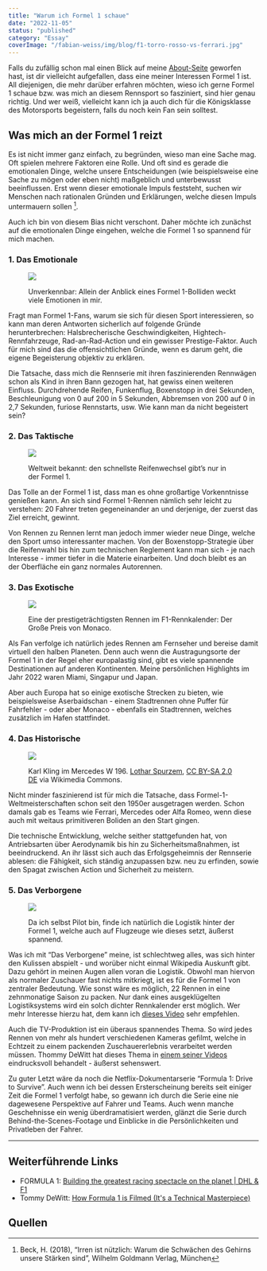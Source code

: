 ```yaml
---
title: "Warum ich Formel 1 schaue"
date: "2022-11-05"
status: "published"
category: "Essay"
coverImage: "/fabian-weiss/img/blog/f1-torro-rosso-vs-ferrari.jpg"
---
```


Falls du zufällig schon mal einen Blick auf meine [About-Seite](/about) geworfen hast, ist dir vielleicht aufgefallen, dass eine meiner Interessen Formel 1 ist. All diejenigen, die mehr darüber erfahren möchten, wieso ich gerne Formel 1 schaue bzw. was mich an diesem Rennsport so fasziniert, sind hier genau richtig. Und wer weiß, vielleicht kann ich ja auch dich für die Königsklasse des Motorsports begeistern, falls du noch kein Fan sein solltest.

<!--more-->

## Was mich an der Formel 1 reizt

Es ist nicht immer ganz einfach, zu begründen, wieso man eine Sache mag. Oft spielen mehrere Faktoren eine Rolle. Und oft sind es gerade die emotionalen Dinge, welche unsere Entscheidungen (wie beispielsweise eine Sache zu mögen oder eben nicht) maßgeblich und unterbewusst beeinflussen. Erst wenn dieser emotionale Impuls feststeht, suchen wir Menschen nach rationalen Gründen und Erklärungen, welche diesen Impuls untermauern sollen [^1].

Auch ich bin von diesem Bias nicht verschont. Daher möchte ich zunächst auf die emotionalen Dinge eingehen, welche die Formel 1 so spannend für mich machen.

### 1. Das Emotionale

<figure>

![](/img/blog/mercedes-f1-car-on-track.jpg)

<figcaption>

Unverkennbar: Allein der Anblick eines Formel 1-Bolliden weckt viele Emotionen in mir.

</figcaption>

</figure>

Fragt man Formel 1-Fans, warum sie sich für diesen Sport interessieren, so kann man deren Antworten sicherlich auf folgende Gründe herunterbrechen: Halsbrecherische Geschwindigkeiten, Hightech-Rennfahrzeuge, Rad-an-Rad-Action und ein gewisser Prestige-Faktor. Auch für mich sind das die offensichtlichen Gründe, wenn es darum geht, die eigene Begeisterung objektiv zu erklären.

Die Tatsache, dass mich die Rennserie mit ihren faszinierenden Rennwägen schon als Kind in ihren Bann gezogen hat, hat gewiss einen weiteren Einfluss. Durchdrehende Reifen, Funkenflug, Boxenstopp in drei Sekunden, Beschleunigung von 0 auf 200 in 5 Sekunden, Abbremsen von 200 auf 0 in 2,7 Sekunden, furiose Rennstarts, usw. Wie kann man da nicht begeistert sein?

### 2. Das Taktische

<figure>

![](/img/blog/ferrari-f1-car-pitstop.jpg)

<figcaption>

Weltweit bekannt: den schnellste Reifenwechsel gibt’s nur in der Formel 1.

</figcaption>

</figure>

Das Tolle an der Formel 1 ist, dass man es ohne großartige Vorkenntnisse genießen kann. An sich sind Formel 1-Rennen nämlich sehr leicht zu verstehen: 20 Fahrer treten gegeneinander an und derjenige, der zuerst das Ziel erreicht, gewinnt.

Von Rennen zu Rennen lernt man jedoch immer wieder neue Dinge, welche den Sport umso interessanter machen. Von der Boxenstopp-Strategie über die Reifenwahl bis hin zum technischen Reglement kann man sich - je nach Interesse - immer tiefer in die Materie einarbeiten. Und doch bleibt es an der Oberfläche ein ganz normales Autorennen.

### 3. Das Exotische

<figure>

![](/img/blog/f1-monaco-track.jpg)

<figcaption>

Eine der prestigeträchtigsten Rennen im F1-Rennkalender: Der Große Preis von Monaco.

</figcaption>

</figure>

Als Fan verfolge ich natürlich jedes Rennen am Fernseher und bereise damit virtuell den halben Planeten. Denn auch wenn die Austragungsorte der Formel 1 in der Regel eher europalastig sind, gibt es viele spannende Destinationen auf anderen Kontinenten. Meine persönlichen Highlights im Jahr 2022 waren Miami, Singapur und Japan.

Aber auch Europa hat so einige exotische Strecken zu bieten, wie beispielsweise Aserbaidschan - einem Stadtrennen ohne Puffer für Fahrfehler - oder aber Monaco - ebenfalls ein Stadtrennen, welches zusätzlich im Hafen stattfindet.

### 4. Das Historische

<figure>

![](/img/blog/mercedes-w-196.jpg)

<figcaption>

Karl Kling im Mercedes W 196. [Lothar Spurzem](https://commons.wikimedia.org/wiki/File:KlingK-MB-W196-1976.jpg), [CC BY-SA 2.0 DE](https://creativecommons.org/licenses/by-sa/2.0/de/deed.en) via Wikimedia Commons.

</figcaption>

</figure>

Nicht minder faszinierend ist für mich die Tatsache, dass Formel-1-Weltmeisterschaften schon seit den 1950er ausgetragen werden. Schon damals gab es Teams wie Ferrari, Mercedes oder Alfa Romeo, wenn diese auch mit weitaus primitiveren Boliden an den Start gingen.

Die technische Entwicklung, welche seither stattgefunden hat, von Antriebsarten über Aerodynamik bis hin zu Sicherheitsmaßnahmen, ist beeindruckend. An ihr lässt sich auch das Erfolgsgeheimnis der Rennserie ablesen: die Fähigkeit, sich ständig anzupassen bzw. neu zu erfinden, sowie den Spagat zwischen Action und Sicherheit zu meistern.

### 5. Das Verborgene

<figure>

![](/img/blog/dhl-cargo-plane.jpg)

<figcaption>

Da ich selbst Pilot bin, finde ich natürlich die Logistik hinter der Formel 1, welche auch auf Flugzeuge wie dieses setzt, äußerst spannend.

</figcaption>

</figure>

Was ich mit “Das Verborgene” meine, ist schlechtweg alles, was sich hinter den Kulissen abspielt - und worüber nicht einmal Wikipedia Auskunft gibt. Dazu gehört in meinen Augen allen voran die Logistik. Obwohl man hiervon als normaler Zuschauer fast nichts mitkriegt, ist es für die Formel 1 von zentraler Bedeutung. Wie sonst wäre es möglich, 22 Rennen in eine zehnmonatige Saison zu packen. Nur dank eines ausgeklügelten Logistiksystems wird ein solch dichter Rennkalender erst möglich. Wer mehr Interesse hierzu hat, dem kann ich [dieses Video](https://www.youtube.com/watch?v=MH6Loko0BOA&t=103s) sehr empfehlen.

Auch die TV-Produktion ist ein überaus spannendes Thema. So wird jedes Rennen von mehr als hundert verschiedenen Kameras gefilmt, welche in Echtzeit zu einem packenden Zuschauererlebnis verarbeitet werden müssen. Thommy DeWitt hat dieses Thema in [einem seiner Videos](https://www.youtube.com/watch?v=78wxrEbuHFA) eindrucksvoll behandelt - äußerst sehenswert.

Zu guter Letzt wäre da noch die Netflix-Dokumentarserie “Formula 1: Drive to Survive”. Auch wenn ich bei dessen Ersterscheinung bereits seit einiger Zeit die Formel 1 verfolgt habe, so gewann ich durch die Serie eine nie dagewesene Perspektive auf Fahrer und Teams. Auch wenn manche Geschehnisse ein wenig überdramatisiert werden, glänzt die Serie durch Behind-the-Scenes-Footage und Einblicke in die Persönlichkeiten und Privatleben der Fahrer.

* * *

## Weiterführende Links

- FORMULA 1: [Building the greatest racing spectacle on the planet | DHL & F1](https://www.youtube.com/watch?v=MH6Loko0BOA)
- Tommy DeWitt: [How Formula 1 is Filmed (It's a Technical Masterpiece)](https://www.youtube.com/watch?v=78wxrEbuHFA)

## Quellen

[^1]: Beck, H. (2018), “Irren ist nützlich: Warum die Schwächen des Gehirns unsere Stärken sind”, Wilhelm Goldmann Verlag, München